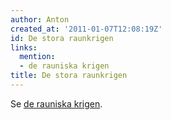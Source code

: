 ```yaml
---
author: Anton
created_at: '2011-01-07T12:08:19Z'
id: De stora raunkrigen
links:
  mention:
  - de rauniska krigen
title: De stora raunkrigen
---
```


Se [de rauniska krigen].

  [de rauniska krigen]: de_rauniska_krigen
